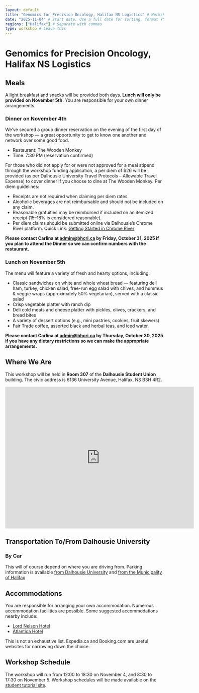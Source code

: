 ```yaml
---
layout: default
title: "Genomics for Precision Oncology, Halifax NS Logistics" # Workshop title and City Logistics (e.g. Intro to R Montréal Logistics)
date: "2025-11-04" # Start date. Use a full date for sorting, format YYYY-MM-DD (e.g. 2025-09-15)
regions: ["Halifax"] # Separate with commas
type: workshop # Leave this
---
```


# Genomics for Precision Oncology, Halifax NS Logistics

## Meals
A light breakfast and snacks will be provided both days. **Lunch will only be provided on November 5th.** You are responsible for your own dinner arrangements. 

### Dinner on November 4th

We’ve secured a group dinner reservation on the evening of the first day of the workshop — a great opportunity to get to know one another and network over some good food.
* Restaurant: The Wooden Monkey
* Time: 7:30 PM (reservation confirmed)

For those who did not apply for or were not approved for a meal stipend through the workshop funding application, a per diem of $26 will be provided (as per Dalhousie University Travel Protocols – Allowable Travel Expense) to cover dinner if you choose to dine at The Wooden Monkey.
Per diem guidelines:
* Receipts are not required when claiming per diem rates.
* Alcoholic beverages are not reimbursable and should not be included on any claim.
* Reasonable gratuities may be reimbursed if included on an itemized receipt (15–18% is considered reasonable).
* Per diem claims should be submitted online via Dalhousie’s Chrome River platform.
Quick Link: [Getting Started in Chrome River](https://dalu.sharepoint.com/sites/dohc/SitePages/Get-Started-in-Chrome-River.aspx?csf=1&web=1&e=HwFZI8&cid=7c95c3b7-7d70-432b-bf18-4f3eb4cbe372)

**Please contact Carlina at [admin@bhcri.ca](mailto:admin@bhcri.ca) by Friday, October 31, 2025 if you plan to attend the Dinner so we can confirm numbers with the restaurant.**

### Lunch on November 5th

The menu will feature a variety of fresh and hearty options, including:
* Classic sandwiches on white and whole wheat bread — featuring deli ham, turkey, chicken salad, free-run egg salad with chives, and hummus & veggie wraps (approximately 50% vegetarian), served with a classic salad
* Crisp vegetable platter with ranch dip
* Deli cold meats and cheese platter with pickles, olives, crackers, and bread bites
* A variety of dessert options (e.g., mini pastries, cookies, fruit skewers)
* Fair Trade coffee, assorted black and herbal teas, and iced water.

**Please contact Carlina at [admin@bhcri.ca](mailto:admin@bhcri.ca) by Thursday, October 30, 2025 if you have any dietary restrictions so we can make the appropriate arrangements.**

## Where We Are

This workshop will be held in **Room 307** of the **Dalhousie Student Union** building. The civic address is 6136 University Avenue, Halifax, NS B3H 4R2.

<iframe src="https://www.google.com/maps/embed?pb=!1m18!1m12!1m3!1d2839.0565293806735!2d-63.59153602342851!3d44.6367615882646!2m3!1f0!2f0!3f0!3m2!1i1024!2i768!4f13.1!3m3!1m2!1s0x4b5a2224d4285d0d%3A0x36b864ba4ed0ac4f!2sDalhousie%20Student%20Union!5e0!3m2!1sen!2sca!4v1761656218959!5m2!1sen!2sca" width="600" height="450" style="border:0;" allowfullscreen="" loading="lazy" referrerpolicy="no-referrer-when-downgrade"></iframe>

## Transportation To/From Dalhousie University

### By Car
This will of course depend on where you are driving from. Parking information is available [from Dalhousie University](https://www.dal.ca/campus-maps/parking.html) and [from the Municipality of Halifax](https://www.halifax.ca/transportation/parking/street-parking)

## Accommodations

You are responsible for arranging your own accommodation. Numerous accommodation facilities are possible. Some suggested accommodations nearby include:

* [Lord Nelson Hotel](https://lordnelsonhotel.ca/)
* [Atlantica Hotel](https://www.atlanticahotelhalifax.com/)
  
This is not an exhaustive list. Expedia.ca and Booking.com are useful websites for narrowing down the choice.

## Workshop Schedule

The workshop will run from 12:00 to 18:30 on November 4, and 8:30 to 17:30 on November 5. Workshop schedules will be made available on the [student tutorial site](https://bioinformaticsdotca.github.io/GPO_Hal-2511/).
